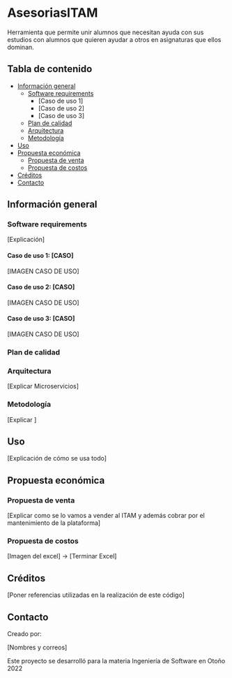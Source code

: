 # AsesoriasITAM

Herramienta que permite unir alumnos que necesitan ayuda con sus estudios con alumnos que quieren ayudar a otros en asignaturas que ellos dominan.

## Tabla de contenido

* [Información general](#información-general)
  * [Software requirements](#software-requirements)
    * [Caso de uso 1]
    * [Caso de uso 2]
    * [Caso de uso 3]
  * [Plan de calidad](#plan-de-calidad)
  * [Arquitectura](#arquitectura)
  * [Metodología](#metodología)
* [Uso](#uso)
* [Propuesta económica](#propuesta-económica)
  * [Propuesta de venta](#propuesta-de-venta)
  * [Propuesta de costos](#propuesta-de-costos)
* [Créditos](#créditos)
* [Contacto](#contacto)

## Información general

### Software requirements

[Explicación]

#### Caso de uso 1: [CASO]

[IMAGEN CASO DE USO]

#### Caso de uso 2: [CASO]

[IMAGEN CASO DE USO]

#### Caso de uso 3: [CASO]

[IMAGEN CASO DE USO]

### Plan de calidad

### Arquitectura

[Explicar Microservicios]

### Metodología

[Explicar ]

## Uso

[Explicación de cómo se usa todo]


## Propuesta económica

### Propuesta de venta

[Explicar como se lo vamos a vender al ITAM y además cobrar por el mantenimiento de la plataforma]

### Propuesta de costos

[Imagen del excel] -> [Terminar Excel]

## Créditos

[Poner referencias utilizadas en la realización de este código]

## Contacto

Creado por:

[Nombres y correos]

Este proyecto se desarrolló para la materia Ingeniería de Software en Otoño 2022
